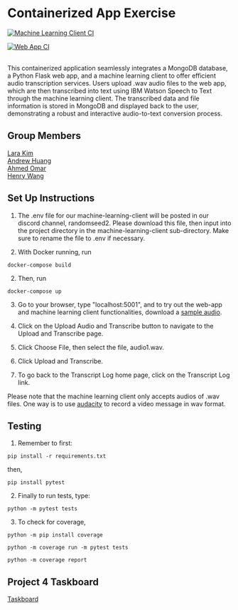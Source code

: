 # Containerized App Exercise
[![Machine Learning Client CI](https://github.com/software-students-fall2023/4-containerized-app-exercise-team-random-seed-2/actions/workflows/ml_client_ci.yml/badge.svg)](https://github.com/software-students-fall2023/4-containerized-app-exercise-team-random-seed-2/actions/workflows/ml_client_ci.yml)

[![Web App CI](https://github.com/software-students-fall2023/4-containerized-app-exercise-team-random-seed-2/actions/workflows/web_app_ci.yml/badge.svg)](https://github.com/software-students-fall2023/4-containerized-app-exercise-team-random-seed-2/actions/workflows/web_app_ci.yml)

<br>
This containerized application seamlessly integrates a MongoDB database, a Python Flask web app, and a machine learning client to offer efficient audio transcription services. Users upload .wav audio files to the web app, which are then transcribed into text using IBM Watson Speech to Text through the machine learning client. The transcribed data and file information is stored in MongoDB and displayed back to the user, demonstrating a robust and interactive audio-to-text conversion process.

## Group Members 
[Lara Kim](https://github.com/larahynkim) <br>
[Andrew Huang](https://github.com/andrewhuanggg) <br>
[Ahmed Omar](https://github.com/ahmed-o-324) <br>
[Henry Wang](https://github.com/fishlesswater) <br>

## Set Up Instructions 
1. The .env file for our machine-learning-client will be posted in our discord channel, randomseed2. Please download this file, then input into the project directory in the machine-learning-client sub-directory. Make sure to rename the file to .env if necessary. 

2. With Docker running, run 
```
docker-compose build
```
2. Then, run 
```
docker-compose up
```
3. Go to your browser, type "localhost:5001", and to try out the web-app and machine learning client functionalities, download a [sample audio](machine-learning-client/audio_files/audio1.wav). 

4. Click on the Upload Audio and Transcribe button to navigate to the Upload and Transcribe page. 

5. Click Choose File, then select the file, audio1.wav. 

6. Click Upload and Transcribe. 

7. To go back to the Transcript Log home page, click on the Transcript Log link. 

Please note that the machine learning client only accepts audios of .wav files. One way is to use [audacity](https://www.audacityteam.org/) to record a video message in wav format.

## Testing
1. Remember to first:
```
pip install -r requirements.txt
```
then,
```
pip install pytest
```
2.  Finally to run tests, type:
```
python -m pytest tests    
```
3. To check for coverage, 
```
python -m pip install coverage  
```
```
python -m coverage run -m pytest tests
```
```
python -m coverage report
```

## Project 4 Taskboard 
[Taskboard](https://github.com/orgs/software-students-fall2023/projects/92)

